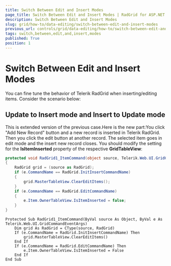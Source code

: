 ```yaml
---
title: Switch Between Edit and Insert Modes
page_title: Switch Between Edit and Insert Modes | RadGrid for ASP.NET AJAX Documentation
description: Switch Between Edit and Insert Modes
slug: grid/how-to/data-editing/switch-between-edit-and-insert-modes
previous_url: controls/grid/data-editing/how-to/switch-between-edit-and-insert-modes
tags: switch,between,edit,and,insert,modes
published: True
position: 1
---
```


# Switch Between Edit and Insert Modes



You can fine tune the behavior of Telerik RadGrid when inserting/editing items. Consider the scenario below:

## Update to Insert mode and Insert to Update mode

This is extended version of the previous case.Here is the new part:You click "Add New Record" button and a new record is inserted in Telerik RadGrid. Then you click the edit button at another record. The selected item goes in edit mode and the insert new record closes. You should modify the setting for the **IsItemInserted** property of the respective **GridTableView**:



````C#
protected void RadGrid1_ItemCommand(object source, Telerik.Web.UI.GridCommandEventArgs e)
{
    RadGrid grid = (source as RadGrid);
    if (e.CommandName == RadGrid.InitInsertCommandName)
    {
        grid.MasterTableView.ClearEditItems();
    }
    if (e.CommandName == RadGrid.EditCommandName)
    {
        e.Item.OwnerTableView.IsItemInserted = false;
    }
}
````
````VB
Protected Sub RadGrid1_ItemCommand(ByVal source As Object, ByVal e As Telerik.Web.UI.GridCommandEventArgs)
    Dim grid As RadGrid = CType(source, RadGrid)
    If (e.CommandName = RadGrid.InitInsertCommandName) Then
        grid.MasterTableView.ClearEditItems()
    End If
    If (e.CommandName = RadGrid.EditCommandName) Then
        e.Item.OwnerTableView.IsItemInserted = False
    End If
End Sub
````



